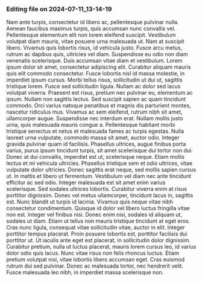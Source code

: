 

### Editing file on 2024-07-11_13-14-19

Nam ante turpis, consectetur id libero ac, pellentesque pulvinar nulla. Aenean faucibus maximus turpis, quis accumsan nunc convallis vel. Pellentesque elementum elit non lorem eleifend suscipit. Vestibulum volutpat diam mauris, vitae posuere urna malesuada ut. Nam at suscipit libero. Vivamus quis lobortis risus, id vehicula justo. Fusce arcu metus, rutrum ac dapibus quis, ultricies vel diam.
Suspendisse eu odio non diam venenatis scelerisque. Duis accumsan vitae diam et vestibulum. Lorem ipsum dolor sit amet, consectetur adipiscing elit. Curabitur aliquam mauris quis elit commodo consectetur. Fusce lobortis nisl id massa molestie, in imperdiet ipsum cursus. Morbi tellus risus, sollicitudin ut dui ut, sagittis tristique lorem. Fusce sed sollicitudin ligula. Nullam ac dolor sed lacus volutpat viverra. Praesent est risus, pretium nec pulvinar eu, elementum ac ipsum. Nullam non sagittis lectus. Sed suscipit sapien ac quam tincidunt commodo. Orci varius natoque penatibus et magnis dis parturient montes, nascetur ridiculus mus. Vivamus ac sem eleifend, rutrum nibh sit amet, ullamcorper augue. Suspendisse nec interdum erat. Nullam mollis justo urna, quis malesuada mauris congue a. Pellentesque habitant morbi tristique senectus et netus et malesuada fames ac turpis egestas.
Nulla laoreet urna vulputate, commodo massa sit amet, auctor odio. Integer gravida pulvinar quam id facilisis. Phasellus ultrices, augue finibus porta varius, purus ipsum tincidunt turpis, sit amet scelerisque dui tortor non dui. Donec at dui convallis, imperdiet est ut, scelerisque neque. Etiam mollis lectus et mi vehicula ultricies. Phasellus tristique sem et odio ultrices, vitae vulputate dolor ultricies. Donec sagittis erat neque, sed mollis sapien cursus ut. In mattis et libero ut fermentum. Vestibulum vel diam nec ante tincidunt efficitur ac sed odio. Integer malesuada est sit amet enim varius scelerisque. Sed sodales ultrices lobortis. Curabitur viverra enim at risus porttitor dignissim. Donec vel metus ullamcorper, tincidunt lacus in, sagittis est. Nunc blandit ut turpis id lacinia.
Vivamus quis neque vitae nibh consectetur condimentum. Quisque id dolor vel libero luctus fringilla vitae non est. Integer vel finibus nisi. Donec enim nisi, sodales id aliquam ut, sodales ut diam. Etiam ut tellus non mauris tristique tincidunt at eget eros. Cras nunc ligula, consequat vitae sollicitudin vitae, auctor in elit. Integer porttitor tempus placerat. Proin posuere lobortis est, porttitor facilisis dui porttitor ut. Ut iaculis ante eget est placerat, in sollicitudin dolor dignissim. Curabitur pretium, nulla ut luctus placerat, mauris lorem cursus leo, id varius dolor odio quis lacus. Nunc vitae risus non felis rhoncus luctus. Etiam pretium volutpat nisi, vitae lobortis libero accumsan eget. Cras euismod rutrum dui sed pulvinar. Donec ac malesuada tortor, nec hendrerit velit. Fusce malesuada leo nibh, in imperdiet massa scelerisque non.


